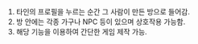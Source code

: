 1. 타인의 프로필을 누르는 순간 그 사람이 만든 방으로 들어감.
2. 방 안에는 각종 가구나 NPC 등이 있으며 상호작용 가능함.
3. 해당 기능을 이용하여 간단한 게임 제작 가능.